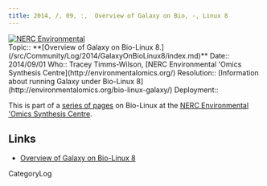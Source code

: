 ```yaml
---
title: 2014, /, 09, :,  Overview of Galaxy on Bio, -, Linux 8
---
```

<div class='center'>
<a href='http://environmentalomics.org/bio-linux-galaxy/'><img src='/Images/Logos/EOS.gif' alt='NERC Environmental 'Omics Synthesis Centre' /></a>
</div>





<div class='logbox'>
 Topic:: **[Overview of Galaxy on Bio-Linux 8.](/src/Community/Log/2014/GalaxyOnBioLinux8/index.md)**
 Date:: 2014/09/01
 Who:: Tracey Timms-Wilson, [NERC Environmental 'Omics Synthesis Centre](http://environmentalomics.org/)
 Resolution:: [Information about running Galaxy under Bio-Linux 8](http://environmentalomics.org/bio-linux-galaxy/)
 Deployment:: 
</div>

This is part of a [series of pages](http://environmentalomics.org/bio-linux/) on Bio-Linux at the [NERC Environmental 'Omics Synthesis Centre](http://environmentalomics.org/).


## Links

* [Overview of Galaxy on Bio-Linux 8](http://environmentalomics.org/bio-linux-galaxy/)

CategoryLog

